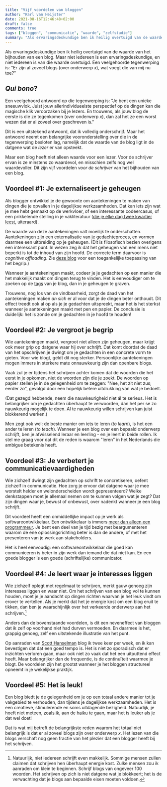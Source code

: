 ```yaml
---
title: "Vijf voordelen van bloggen"
author: "Karl van Heijster"
date: 2021-08-16T12:46:48+02:00
draft: false
comments: true
tags: ["bloggen", "communicatie", "waarde", "zelfstudie"]
summary: "Als ervaringsdeskundige ben ik heilig overtuigd van de waarde van het bijhouden van een blog - voor de lezer, maar misschien nog wel meer voor de schrijver. Dit zijn vijf voordelen *voor de schrijver* van het bijhouden van een blog."
---
```


Als ervaringsdeskundige ben ik heilig overtuigd van de waarde van het bijhouden van een blog. Maar niet iedereen is een ervaringsdeskundige, en niet iedereen is van die waarde overtuigd. Een veelgehoorde tegenwerping is: "Er zijn al zoveel blogs (over onderwerp *x*), wat voegt die van mij nu toe?"


## *Qui bono*?


Een veelgehoord antwoord op die tegenwerping is: "Je bent een unieke sneeuwvlok. Juist jouw allerindividueelste perspectief op de dingen kan die magische klik veroorzaken bij je lezers. En trouwens, als jouw blog de eerste is die ze tegenkomen (over onderwerp *x*), dan zal het ze een worst wezen dat er al zoveel over geschreven is."


Dit is een uitstekend antwoord, dat ik volledig onderschrijf. Maar het antwoord neemt een belangrijke vooronderstelling over die in de tegenwerping besloten lag, namelijk dat de waarde van de blog ligt in de datgene wat de *lezer* er van opsteekt.


Maar een blog heeft niet alleen waarde voor een lezer. Voor de schrijver ervan is ze minstens zo waardevol, en misschien zelfs nog wel waardevoller. Dit zijn vijf voordelen *voor de schrijver* van het bijhouden van een blog.


## Voordeel #1: Je externaliseert je geheugen


Als blogger ontwikkel je de gewoonte om aantekeningen te maken van dingen die je opvallen in je dagelijkse werkzaamheden. Dat kan iets zijn wat je mee hebt gemaakt op de werkvloer, of een interessante codeercasus, of een prikkelende stelling in je vakliteratuur ([die je elke dag twee kwartier leest](/blog/21/05/lees-elke-dag-een-kwartier-over-je-vak/), uiteraard).


De waarde van deze aantekeningen valt moeilijk te onderschatten. Aantekeningen zijn een externalisatie van je gedachteproces, en vormen daarmee een uitbreiding op je geheugen. (Dit is filosofisch bezien overigens een interessant punt. In wezen zeg ik dat het geheugen van een mens niet beperkt is tot de inhoud van zijn hoofd. De correcte term daarvoor is *cognitive offloading*. Zie [deze blog](https://bijnaderinzien.com/2020/04/08/conventies-verander-je-niet-door-elkaar-de-les-te-lezen/) voor een toegankelijke toepassing van het begrip.)


Wanneer je aantekeningen maakt, codeer je je gedachten op een manier die het makkelijk maakt om dingen terug te vinden. Het is eenvoudiger om te zoeken op de [tags](/tags) van je blog, dan in je geheugen te graven. 


Trouwens, nog los van de vindbaarheid, zorgt de daad van het aantekeningen maken *an sich* er al voor dat je de dingen beter onthoudt. Dit effect treedt ook al op als je je gedachten uitspreekt, maar het is het sterkst wanneer je aantekeningen maakt met pen en papier. De conclusie is duidelijk: het is zonde om je gedachten in je hoofd te houden!


## Voordeel #2: Je vergroot je begrip


Wie aantekeningen maakt, vergroot niet alleen zijn geheugen, maar krijgt ook meer grip op datgene waar hij over schrijft. Dat komt doordat de daad van het opschrijven je dwingt om je gedachten in een concrete vorm te gieten. Voor wie blogt, geldt dit nog sterker. Persoonlijke aantekeningen mogen immers in sterkere mate onnauwkeurig zijn dan openbare blogs. 


Vaak zul je er tijdens het schrijven achter komen dat de woorden die het eerst in je opkomen, niet de woorden zijn die je zoekt. De woorden op papier stellen je in de gelegenheid om te zeggen: "Nee, het zit niet zus; eerder *zo*", gevolgd door een hopelijk betere uitdrukking van wat je bedoelt.


(Dat gezegd hebbende, neem die nauwkeurigheid niet ál te serieus. Het is belangrijker om je gedachten überhaupt te verwoorden, dan het per se zo nauwkeurig mogelijk te doen. Al te nauwkeurig willen schrijven kan juist blokkerend werken.)


Men zegt ook wel: de beste manier om iets te leren (*to learn*), is het een ander te leren (*to teach*). Wanneer je een blog over een bepaald onderwerp schrijft, ben je afwisselend leraar en leerling - en je leert in beide rollen. Ik stel me graag voor dat dit de reden is waarom "leren" in het Nederlands die ambigue betekenis heeft.


## Voordeel #3: Je verbetert je communicatievaardigheden


Wie zichzelf dwingt zijn gedachten op schrift te concretiseren, oefent zichzelf in communicatie. Hoe zorg je ervoor dat datgene waar je mee worstelt helder en welonderscheiden wordt gepresenteerd? Welke denkstappen moet je allemaal nemen om te kunnen volgen wat je zegt? Dat zijn dingen waar je, bewust of onbewust, over nadenkt wanneer je een blog schrijft.


Dit voordeel heeft een onmiddellijke impact op je werk als softwareontwikkelaar. Een ontwikkelaar is immers [meer dan alleen een programmeur](/blog/21/06/empathie-met-je-stakeholders/). Je bent een deel van je tijd bezig met beargumenteren waarom de ene oplossingsrichting beter is dan de andere, of met het presenteren van je werk aan stakeholders.


Het is heel eenvoudig: een softwareontwikkelaar die goed kan communiceren is beter in zijn werk dan iemand die dat niet kan. En een goede blogger is een goede (schriftelijke) communicator. 


## Voordeel #4: Je leert waar je interesses liggen


Wie zichzelf oplegt met regelmaat te schrijven, merkt gauw genoeg zijn interesses liggen en waar niet. Om het schrijven van een blog vol te kunnen houden, moet je je aandacht op dingen richten waarvan je het leuk vindt om erover te vertellen. Als je merkt dat het je energie kost om een blog eruit te tikken, dan ben je waarschijnlijk over het verkeerde onderwerp aan het schrijven.[^1]


Anders dan de bovenstaande voordelen, is dit een neveneffect van bloggen dat ik zelf op voorhand niet had durven vermoeden. En daarmee is het, grappig genoeg, zelf een uitstekende illustratie van het punt.


Op aanraden van [Scott Hanselman](https://www.youtube.com/watch?v=8HE5LJwAv1k) blog ik twee keer per week, en ik kan bevestigen dat dat een goed tempo is. Het is niet zo sporadisch dat er inzichten verloren gaan, maar ook niet zo vaak dat het een uitputtend effect heeft. Maar belangrijker dan de frequentie, is de continuïteit waarmee je blogt. De voordelen zijn het grootst wanneer je het bloggen structureel opneemt in je wekelijkse praktijk.


## Voordeel #5: Het is leuk!


Een blog biedt je de gelegenheid om je op een totaal andere manier tot je vakgebied te verhouden, dan tijdens je dagelijkse werkzaamheden. Het is een creatieve, stimulerende en soms uitdagende bezigheid. Natuurlijk, je hoeft niet meteen, [zoals ik](/blog/21/08/vijf-haikus-over-software-ontwikkelen/), aan de [haiku](https://nl.wikipedia.org/wiki/Haiku_(dichtvorm)) te gaan, maar het is leuker als je dat wel doet!


Dat is wat mij betreft de belangrijkste reden waarom het totaal niet belangrijk is dat er al zoveel blogs zijn over onderwerp *x*. Het lezen van die blogs verschaft nog geen fractie van het plezier dat een blogger heeft bij het schrijven. 


[^1]: Natuurlijk, niet iedereen schrijft even makkelijk. Sommige mensen zullen claimen dat schrijven hen überhaupt energie kost. Zulke mensen zou ik aanraden om klein te beginnen. Schrijf blogs van ongeveer 100 woorden. Het schrijven op zich is niet datgene wat je blokkeert; het is de verwachting dat je blogs aan bepaalde eisen moeten voldoen. 
